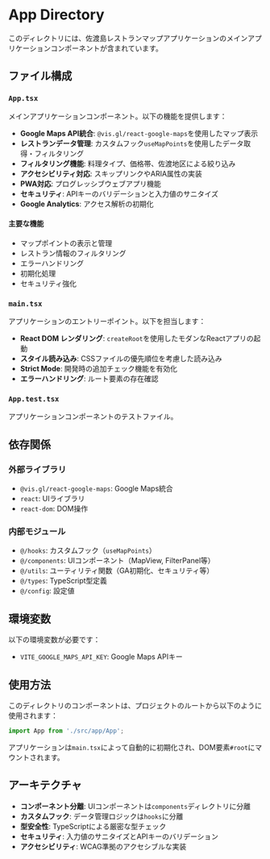 # App Directory

このディレクトリには、佐渡島レストランマップアプリケーションのメインアプリケーションコンポーネントが含まれています。

## ファイル構成

### `App.tsx`
メインアプリケーションコンポーネント。以下の機能を提供します：

- **Google Maps API統合**: `@vis.gl/react-google-maps`を使用したマップ表示
- **レストランデータ管理**: カスタムフック`useMapPoints`を使用したデータ取得・フィルタリング
- **フィルタリング機能**: 料理タイプ、価格帯、佐渡地区による絞り込み
- **アクセシビリティ対応**: スキップリンクやARIA属性の実装
- **PWA対応**: プログレッシブウェブアプリ機能
- **セキュリティ**: APIキーのバリデーションと入力値のサニタイズ
- **Google Analytics**: アクセス解析の初期化

#### 主要な機能
- マップポイントの表示と管理
- レストラン情報のフィルタリング
- エラーハンドリング
- 初期化処理
- セキュリティ強化

### `main.tsx`
アプリケーションのエントリーポイント。以下を担当します：

- **React DOM レンダリング**: `createRoot`を使用したモダンなReactアプリの起動
- **スタイル読み込み**: CSSファイルの優先順位を考慮した読み込み
- **Strict Mode**: 開発時の追加チェック機能を有効化
- **エラーハンドリング**: ルート要素の存在確認

### `App.test.tsx`
アプリケーションコンポーネントのテストファイル。

## 依存関係

### 外部ライブラリ
- `@vis.gl/react-google-maps`: Google Maps統合
- `react`: UIライブラリ
- `react-dom`: DOM操作

### 内部モジュール
- `@/hooks`: カスタムフック（`useMapPoints`）
- `@/components`: UIコンポーネント（MapView, FilterPanel等）
- `@/utils`: ユーティリティ関数（GA初期化、セキュリティ等）
- `@/types`: TypeScript型定義
- `@/config`: 設定値

## 環境変数

以下の環境変数が必要です：

- `VITE_GOOGLE_MAPS_API_KEY`: Google Maps APIキー

## 使用方法

このディレクトリのコンポーネントは、プロジェクトのルートから以下のように使用されます：

```typescript
import App from './src/app/App';
```

アプリケーションは`main.tsx`によって自動的に初期化され、DOM要素`#root`にマウントされます。

## アーキテクチャ

- **コンポーネント分離**: UIコンポーネントは`components`ディレクトリに分離
- **カスタムフック**: データ管理ロジックは`hooks`に分離
- **型安全性**: TypeScriptによる厳密な型チェック
- **セキュリティ**: 入力値のサニタイズとAPIキーのバリデーション
- **アクセシビリティ**: WCAG準拠のアクセシブルな実装
